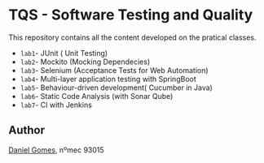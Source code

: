 # TQS - Software Testing and Quality

This repository contains all the content developed on the pratical classes.

- `lab1`- JUnit ( Unit Testing)
- `lab2`- Mockito (Mocking Dependecies)
- `lab3`- Selenium (Acceptance Tests for Web Automation)
- `lab4`- Multi-layer application testing with SpringBoot
- `lab5`- Behaviour-driven development( Cucumber in Java)
- `lab6`- Static Code Analysis (with Sonar Qube)
- `lab7`- CI with Jenkins
## Author

[Daniel Gomes](https://github.com/DanielGomes14), nºmec 93015
